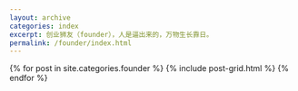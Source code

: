 ```yaml
---
layout: archive
categories: index
excerpt: 创业狮友（founder），人是逼出来的，万物生长靠日。
permalink: /founder/index.html
---
```


<div class="tiles">
{% for post in site.categories.founder %}
  {% include post-grid.html %}
{% endfor %}
</div>
